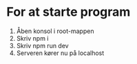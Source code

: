# For at starte program
1. Åben konsol i root-mappen
2. Skriv npm i 
3. Skriv npm run dev 
4. Serveren kører nu på localhost 

